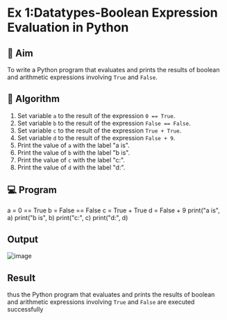 
# Ex 1:Datatypes-Boolean Expression Evaluation in Python

## 🎯 Aim
To write a Python program that evaluates and prints the results of boolean and arithmetic expressions involving `True` and `False`.

## 🧠 Algorithm
1. Set variable `a` to the result of the expression `0 == True`.
2. Set variable `b` to the result of the expression `False == False`.
3. Set variable `c` to the result of the expression `True + True`.
4. Set variable `d` to the result of the expression `False + 9`.
5. Print the value of `a` with the label "a is".
6. Print the value of `b` with the label "b is".
7. Print the value of `c` with the label "c:".
8. Print the value of `d` with the label "d:".

## 💻 Program
a = 0 == True
b = False == False
c = True + True
d = False + 9
print("a is", a)
print("b is", b)
print("c:", c)
print("d:", d)


## Output
![image](https://github.com/user-attachments/assets/37736e97-68d6-4f73-ad91-d383c3bb6c3b)

## Result
thus the  Python program that evaluates and prints the results of boolean and arithmetic expressions involving `True` and `False` are executed successfully 

